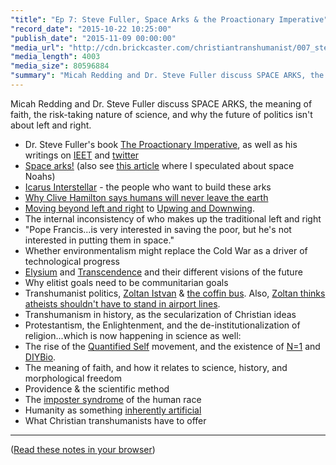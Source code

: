 ```yaml
---
"title": "Ep 7: Steve Fuller, Space Arks & the Proactionary Imperative"
"record_date": "2015-10-22 10:25:00"
"publish_date": "2015-11-09 00:00:00"
"media_url": "http://cdn.brickcaster.com/christiantranshumanist/007_steve_fuller.mp3"
"media_length": 4003
"media_size": 80596884
"summary": "Micah Redding and Dr. Steve Fuller discuss SPACE ARKS, the meaning of faith, the risk-taking nature of science, and why the future of politics isn't about left and right."
---
```


Micah Redding and Dr. Steve Fuller discuss SPACE ARKS, the meaning of faith, the risk-taking nature of science, and why the future of politics isn't about left and right.

 - Dr. Steve Fuller's book [The Proactionary Imperative](http://amzn.to/1QdcfEU), as well as his writings on [IEET](http://ieet.org/index.php/IEET/category/C343) and [twitter](https://twitter.com/profstevefuller) 
 - [Space arks!](http://www.abc.net.au/religion/articles/2015/08/26/4300331.htm) (also see [this article](http://motherboard.vice.com/read/why-i-became-a-christian-transhumanist) where I speculated about space Noahs)
 - [Icarus Interstellar](http://www.icarusinterstellar.org/) - the people who want to build these arks
 - [Why Clive Hamilton says humans will never leave the earth](http://www.abc.net.au/religion/articles/2015/08/21/4297536.htm)
 - [Moving beyond left and right](http://aeon.co/magazine/society/right-and-left-are-fading-the-future-is-black-and-green/) to [Upwing and Downwing](https://www.youtube.com/watch?v=hKyeXIaMD7A). 
 - The internal inconsistency of who makes up the traditional left and right
 - "Pope Francis...is very interested in saving the poor, but he's not interested in putting them in space."
 - Whether environmentalism might replace the Cold War as a driver of technological progress
 - [Elysium](http://www.imdb.com/title/tt1535108/) and [Transcendence](http://www.imdb.com/title/tt2209764/) and their different visions of the future
 - Why elitist goals need to be communitarian goals
 - Transhumanist politics, [Zoltan Istvan](http://www.amazon.com/The-Transhumanist-Wager-Zoltan-Istvan-ebook/dp/B00AQQSY60) & [the coffin bus](http://www.huffingtonpost.com/zoltan-istvan/why-a-presidential-candidate-is-driving-a-giant-coffin-called-the-immortality-bus-_b_7928826.html). Also, [Zoltan thinks atheists shouldn't have to stand in airport lines](http://www.huffingtonpost.com/zoltan-istvan/is-it-time-for-fast-track_b_7549062.html).
 - Transhumanism in history, as the secularization of Christian ideas
 - Protestantism, the Enlightenment, and the de-institutionalization of religion...which is now happening in science as well: 
 - The rise of the [Quantified Self](http://quantifiedself.com/) movement, and the existence of [N=1](https://en.wikipedia.org/wiki/N_of_1_trial) and [DIYBio](http://diybio.org/).
 - The meaning of faith, and how it relates to science, history, and morphological freedom
 - Providence & the scientific method
 - The [imposter syndrome](https://en.wikipedia.org/wiki/Impostor_syndrome) of the human race
 - Humanity as something [inherently artificial](http://www2.warwick.ac.uk/newsandevents/podcasts/media/more/tedx?podcastItem=steve_fuller.mp4)
 - What Christian transhumanists have to offer

---

([Read these notes in your browser](http://brickcaster.com/christiantranshumanist/7))


